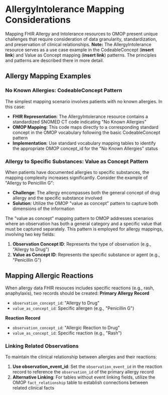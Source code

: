 # AllergyIntolerance Mapping Considerations
Mapping FHIR Allergy and Intolerance resources to OMOP present unique challenges that require consideration of data granularity, standardization, and preservation of clinical relationships.
**Note:** The AllergyIntolerance resource serves as a use case example in the CodeableConcept (**insert link**) and Value as Concept mapping (**insert link**) patterns. The principles and patterns are described there in more detail.

## Allergy Mapping Examples
### No Known Allergies: CodeableConcept Pattern
The simplest mapping scenario involves patients with no known allergies. In this case:

- **FHIR Representation**: The AllergyIntolerance resource contains a standardized SNOMED CT code indicating "No Known Allergies"
- **OMOP Mapping**: This code maps directly to a corresponding standard concept in the OMOP vocabulary following the basic CodeableConcept pattern
- **Implementation**: Use standard vocabulary mapping tables to identify the appropriate OMOP concept_id for the "No Known Allergies" status

### Allergy to Specific Substances: Value as Concept Pattern
When patients have documented allergies to specific substances, the mapping complexity increases significantly. Consider the example of "Allergy to Penicillin G":

- **Challenge**: The allergy encompasses both the general concept of drug allergy and the specific substance involved
- **Solution**: Utilize the OMOP "value as concept" pattern to capture both dimensions of the information

The "value as concept" mapping pattern to OMOP addresses scenarios where an observation has both a general category and a specific value that must be captured separately. This pattern is employed for allergy mappings, involving two key fields:

1. **Observation Concept ID**: Represents the type of observation (e.g., "Allergy to Drug")
2. **Value as Concept ID**: Represents the specific substance or agent (e.g., "Penicillin G")

## Mapping Allergic Reactions

When allergy data FHIR resouces includes specific reactions (e.g., rash, anaphylaxis), two records should be created: 
**Primary Allergy Record**
- `observation_concept_id`: "Allergy to Drug"
- `value_as_concept_id`: Specific allergen (e.g., "Penicillin G")

**Reaction Record**
- `observation_concept_id`: "Allergic Reaction to Drug"
- `value_as_concept_id`: Specific reaction (e.g., "Rash")

### Linking Related Observations
To maintain the clinical relationship between allergies and their reactions:

1. **Use observation_event_id**: Set the `observation_event_id` in the reaction record to reference the `observation_id` of the primary allergy record
2. **Alternative Linking**: For tables without event linking fields, utilize the OMOP `fact_relationship` table to establish connections between related clinical facts
